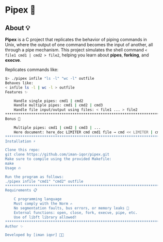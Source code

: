 # Pipex 🚀

## About 💡
**Pipex** is a C project that replicates the behavior of piping commands in Unix, where the output of one command becomes the input of another, all through a pipe mechanism. This project simulates the shell command `< file1 cmd1 | cmd2 > file2`, helping you learn about **pipes**, **forking**, and **execve**.


Replicates commands like:
```bash
$> ./pipex infile "ls -l" "wc -l" outfile
Behaves like:
< infile ls -l | wc -l > outfile
Features ✨

    Handle single pipes: cmd1 | cmd2
    Handle multiple pipes: cmd1 | cmd2 | cmd3
    Handle file input/output using files: < file1 ... > file2
**************************************************************************************
Bonus 💎

    Multiple pipes: cmd1 | cmd2 | cmd3 | ...
    Here document: here_doc LIMITER cmd cmd1 file → cmd << LIMITER | cmd1 >> file
***********************************************************************************
Installation ⚡

Clone this repo:
git clone https://github.com/iman-iqor/pipex.git
Make sure to compile using the provided Makefile:
make
Usage 🔥

Run the program as follows:
./pipex infile "cmd1" "cmd2" outfile
**********************************************************************************************
Requirements 📋

    C programming language
    Must comply with the Norm ✍️
    No segmentation faults, bus errors, or memory leaks 🚫
    External functions: open, close, fork, execve, pipe, etc.
    Use of libft library allowed!
********************************************************************************************
Author ✨

Developed by [iman iqor] 👩‍💻
